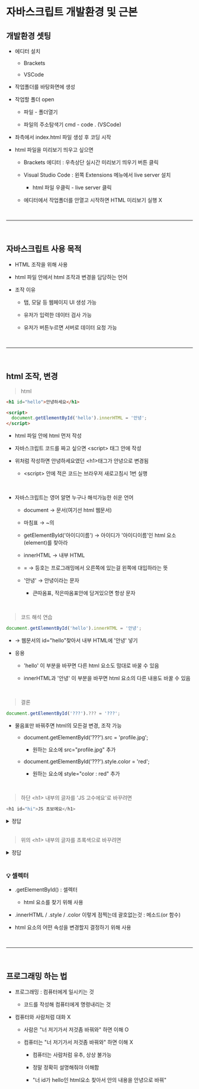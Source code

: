 # 자바스크립트 개발환경 및 근본
개발환경 셋팅 
---
- 에디터 설치

    - Brackets 

    - VSCode 

- 작업폴더를 바탕화면에 생성

- 작업할 폴더 open

    - 파일 - 폴더열기

    - 파일의 주소탐색기 cmd - code . (VSCode)

- 좌측에서 index.html 파일 생성 후 코딩 시작

- html 파일을 미리보기 띄우고 싶으면

    - Brackets 에디터 : 우측상단 실시간 미리보기 띄우기 버튼 클릭

    - Visual Studio Code : 왼쪽 Extensions 메뉴에서 live server 설치
    
        - html 파일 우클릭 - live server 클릭

    - 에디터에서 작업폴더를 안열고 시작하면 HTML 미리보기 실행 X

<br>

---

<br>

자바스크립트 사용 목적  
---
- HTML 조작을 위해 사용

- html 파일 안에서 html 조작과 변경을 담당하는 언어

- 조작 이유

    - 탭, 모달 등 웹페이지 UI 생성 가능

    - 유저가 입력한 데이터 검사 가능

    - 유저가 버튼누르면 서버로 데이터 요청 가능

<br>

---

<br>

html 조작, 변경
---
> html
```html
<h1 id="hello">안녕하세요</h1>

<script>
  document.getElementById('hello').innerHTML = '안녕';
</script>
```
- html 파일 안에 html 먼저 작성

- 자바스크립트 코드를 짜고 싶으면 \<script> 태그 안에 작성 

- 위처럼 작성하면 안녕하세요였던 \<h1>태그가 안녕으로 변경됨

    - \<script> 안에 적은 코드는 브라우저 새로고침시 1번 실행

<br>

- 자바스크립트는 영어 알면 누구나 해석가능한 쉬운 언어

    - document → 문서(여기선 html 웹문서)

    - 마침표 → ~의 

    - getElementById('아이디이름') → 아이디가 '아이디이름'인 html 요소(element)를 찾아라

    - innerHTML → 내부 HTML

    - = → 등호는 프로그래밍에서 오른쪽에 있는걸 왼쪽에 대입하라는 뜻

    - '안녕' → 안녕이라는 문자 
    
        - 큰따옴표, 작은따옴표안에 담겨있으면 항상 문자

<br>
 
> 코드 해석 연습
```javascript
document.getElementById('hello').innerHTML = '안녕'; 
```
- → 웹문서의 id="hello"찾아서 내부 HTML에 '안녕' 넣기

- 응용
    - 'hello' 이 부분을 바꾸면 다른 html 요소도 맘대로 바꿀 수 있음

    - innerHTML과 '안녕' 이 부분을 바꾸면 html 요소의 다른 내용도 바꿀 수 있음

<br>

> 결론
```javascript
document.getElementById('???').??? = '???'; 
```
- 물음표만 바꿔주면 html의 모든걸 변경, 조작 가능 

    - document.getElementById('???').src = 'profile.jpg'; 

        - 원하는 요소에 src="profile.jpg" 추가

    - document.getElementById('???').style.color = 'red'; 

        - 원하는 요소에 style="color : red" 추가


<br>
 
> 하단 \<h1> 내부의 글자를 'JS 고수에요'로 바꾸려면
```javascript
<h1 id="hi">JS 초보에요</h1> 
```


<details>
<summary>정답</summary>

```javascript
document.getElementById('hi').innerHTML = 'JS 고수에요';
```

</details> 

<br>


> 위의 \<h1> 내부의 글자를 초록색으로 바꾸려면

<details>
<summary>정답</summary>

```javascript
document.getElementById('hi').style.color = 'green';
```

</details> 

<br>

### 💡 셀렉터

- .getElementById() : 셀렉터

    - html 요소를 찾기 위해 사용

- .innerHTML / .style / .color 이렇게 점찍는데 괄호없는것 : 메소드(or 함수)

- html 요소의 어떤 속성을 변경할지 결정하기 위해 사용

 

 

 

 

<br>

---

<br>

프로그래밍 하는 법
---
- 프로그래밍 : 컴퓨터에게 일시키는 것

    - 코드를 작성해 컴퓨터에게 명령내리는 것

- 컴퓨터와 사람처럼 대화 X

    - 사람은 "너 저기가서 저것좀 바꿔와" 하면 이해 O

    - 컴퓨터는 "너 저기가서 저것좀 바꿔와" 하면 이해 X

        - 컴퓨터는 사람처럼 유추, 상상 불가능
        
        - 정말 정확히 설명해줘야 이해함

        - "너 id가 hello인 html요소 찾아서 안의 내용을 안녕으로 바꿔"

<br>

